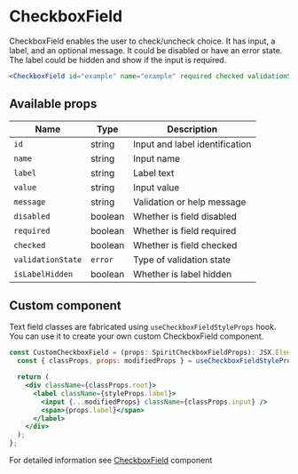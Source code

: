# CheckboxField

CheckboxField enables the user to check/uncheck choice. It has input, a label,
and an optional message. It could be disabled or have an error state. The label could be hidden
and show if the input is required.

```jsx
<CheckboxField id="example" name="example" required checked validationState="error" messsage="validation failed" />
```

## Available props

| Name              | Type    | Description                    |
| ----------------- | ------- | ------------------------------ |
| `id`              | string  | Input and label identification |
| `name`            | string  | Input name                     |
| `label`           | string  | Label text                     |
| `value`           | string  | Input value                    |
| `message`         | string  | Validation or help message     |
| `disabled`        | boolean | Whether is field disabled      |
| `required`        | boolean | Whether is field required      |
| `checked`         | boolean | Whether is field checked       |
| `validationState` | `error` | Type of validation state       |
| `isLabelHidden`   | boolean | Whether is label hidden        |

## Custom component

Text field classes are fabricated using `useCheckboxFieldStyleProps` hook. You can use it to create your own custom CheckboxField component.

```jsx
const CustomCheckboxField = (props: SpiritCheckboxFieldProps): JSX.Element => {
  const { classProps, props: modifiedProps } = useCheckboxFieldStyleProps(props);

  return (
    <div className={classProps.root}>
      <label className={styleProps.label}>
        <input {...modifiedProps} className={classProps.input} />
        <span>{props.label}</span>
      </label>
    </div>
  );
};
```

For detailed information see [CheckboxField](https://github.com/lmc-eu/spirit-design-system/blob/main/packages/web/src/components/CheckboxField/README.md) component
